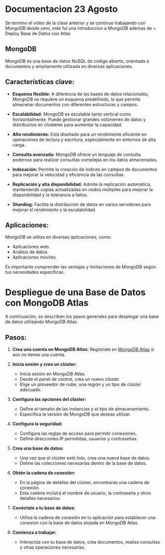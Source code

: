 # Documentacion 23 Agosto

Se termino el video de la clase anterior y se continuo trabajando con MongoDB desde cero, este fui una introduccion a MongoDB ademas de + Deploy Base de Datos con Atlas

##  MongoDB

MongoDB es una base de datos NoSQL de código abierto, orientada a documentos y ampliamente utilizada en diversas aplicaciones.

## Características clave:

- **Esquema flexible:** A diferencia de las bases de datos relacionales, MongoDB no requiere un esquema predefinido, lo que permite almacenar documentos con diferentes estructuras y campos.

- **Escalabilidad:** MongoDB es escalable tanto vertical como horizontalmente. Puede gestionar grandes volúmenes de datos y distribuirlos en clústeres para aumentar la capacidad.

- **Alto rendimiento:** Está diseñado para un rendimiento eficiente en operaciones de lectura y escritura, especialmente en entornos de alta carga.

- **Consulta avanzada:** MongoDB ofrece un lenguaje de consulta poderoso para realizar consultas complejas en los datos almacenados.

- **Indexación:** Permite la creación de índices en campos de documentos para mejorar la velocidad y eficiencia de las consultas.

- **Replicación y alta disponibilidad:** Admite la replicación automática, manteniendo copias actualizadas en nodos múltiples para mejorar la disponibilidad y la tolerancia a fallos.

- **Sharding:** Facilita la distribución de datos en varios servidores para mejorar el rendimiento y la escalabilidad.

## Aplicaciones:

MongoDB se utiliza en diversas aplicaciones, como:

- Aplicaciones web.
- Análisis de datos.
- Aplicaciones móviles.

Es importante comprender las ventajas y limitaciones de MongoDB según tus necesidades específicas.


# Despliegue de una Base de Datos con MongoDB Atlas

A continuación, se describen los pasos generales para desplegar una base de datos utilizando MongoDB Atlas.

## Pasos:

1. **Crea una cuenta en MongoDB Atlas:**
   Regístrate en [MongoDB Atlas](https://www.mongodb.com/cloud/atlas) si aún no tienes una cuenta.

2. **Inicia sesión y crea un clúster:**
   - Inicia sesión en MongoDB Atlas.
   - Desde el panel de control, crea un nuevo clúster.
   - Elige un proveedor de nube, una región y un tipo de clúster adecuado.

3. **Configura las opciones del clúster:**
   - Define el tamaño de las instancias y el tipo de almacenamiento.
   - Especifica la versión de MongoDB que deseas utilizar.

4. **Configura la seguridad:**
   - Configura las reglas de acceso para permitir conexiones.
   - Define direcciones IP permitidas, usuarios y contraseñas.

5. **Crea una base de datos:**
   - Una vez que el clúster esté listo, crea una nueva base de datos.
   - Define las colecciones necesarias dentro de la base de datos.

6. **Obtén la cadena de conexión:**
   - En la página de detalles del clúster, encontrarás una cadena de conexión.
   - Esta cadena incluirá el nombre de usuario, la contraseña y otros detalles necesarios.

7. **Conéctate a tu base de datos:**
   - Utiliza la cadena de conexión en tu aplicación para establecer una conexión con la base de datos alojada en MongoDB Atlas.

8. **Comienza a trabajar:**
   - Interactúa con tu base de datos, crea documentos, realiza consultas y otras operaciones necesarias.


